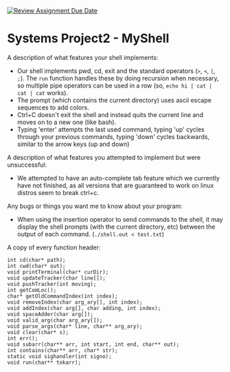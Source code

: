 [![Review Assignment Due Date](https://classroom.github.com/assets/deadline-readme-button-24ddc0f5d75046c5622901739e7c5dd533143b0c8e959d652212380cedb1ea36.svg)](https://classroom.github.com/a/77as2zNO)
# Systems Project2 - MyShell
A description of what features your shell implements:
- Our shell implements pwd, cd, exit and the standard operators (`>`, `<`, `|`, `;`). The `run` function handles these by doing recursion when necessary, so multiple pipe operators can be used in a row (so, `echo hi | cat | cat | cat` works).
- The prompt (which contains the current directory) uses ascii escape sequences to add colors.
- Ctrl+C doesn't exit the shell and instead quits the current line and moves on to a new one (like bash).
- Typing 'enter' attempts the last used command, typing 'up' cycles through your previous commands, typing 'down' cycles backwards, similar to the arrow keys (up and down)

A description of what features you attempted to implement but were unsuccessful:
- We attempted to have an auto-complete tab feature which we currently have not finished, as all versions that are guaranteed to work on linux distros seem to break ctrl+c.

Any bugs or things you want me to know about your program:
- When using the insertion operator to send commands to the shell, it may display the shell prompts (with the current directory, etc) between the output of each command. (`./shell.out < test.txt`)

A copy of every function header:
```
int cd(char* path);
int cwd(char* out);
void printTerminal(char* curDir);
void updateTracker(char line[]);
void pushTracker(int moving);
int getComLoc();
char* getOldCommandIndex(int index);
void removeIndex(char arg_ary[], int index);
void addIndex(char arg[], char adding, int index);
void spaceAdder(char arg[]);
void valid_arg(char arg_ary[]);
void parse_args(char* line, char** arg_ary);
void clear(char* s);
int err();
void subarr(char** arr, int start, int end, char** out);
int contains(char** arr, char* str);
static void sighandler(int signo);
void run(char** tokarr);
```
